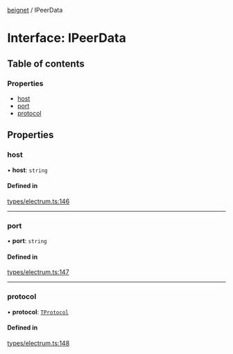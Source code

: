 [beignet](../README.md) / IPeerData

# Interface: IPeerData

## Table of contents

### Properties

- [host](IPeerData.md#host)
- [port](IPeerData.md#port)
- [protocol](IPeerData.md#protocol)

## Properties

### host

• **host**: `string`

#### Defined in

[types/electrum.ts:146](https://github.com/synonymdev/beignet/blob/88520f5/src/types/electrum.ts#L146)

___

### port

• **port**: `string`

#### Defined in

[types/electrum.ts:147](https://github.com/synonymdev/beignet/blob/88520f5/src/types/electrum.ts#L147)

___

### protocol

• **protocol**: [`TProtocol`](../README.md#tprotocol)

#### Defined in

[types/electrum.ts:148](https://github.com/synonymdev/beignet/blob/88520f5/src/types/electrum.ts#L148)
